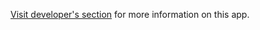 [Visit developer's section](http://docs.flytbase.com/docs/FlytOS/Developers/BuildingCustomApps/OnboardCPP.html#demo-app-2) for more information on this app.
